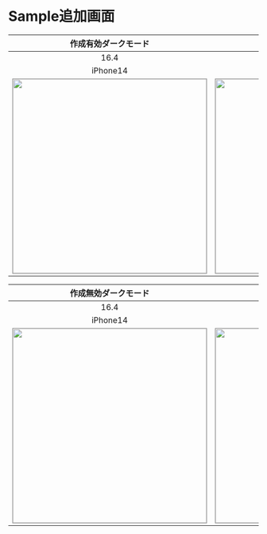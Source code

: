 # Sample追加画面

|作成有効ダークモード|作成有効ライトモード|
|:---:|:---:|
|16.4|16.4|
|iPhone14|iPhone14|
|<img src='../TestSnapshot/ReferenceImages_64/Sample追加画面/testSampleAddView_作成_有効_ダークモード_iPhone_16_4_390x844@3x.png' width='390' style='border: 1px solid #999' />|<img src='../TestSnapshot/ReferenceImages_64/Sample追加画面/testSampleAddView_作成_有効_ライトモード_iPhone_16_4_390x844@3x.png' width='390' style='border: 1px solid #999' />|

|作成無効ダークモード|作成無効ライトモード|
|:---:|:---:|
|16.4|16.4|
|iPhone14|iPhone14|
|<img src='../TestSnapshot/ReferenceImages_64/Sample追加画面/testSampleAddView_作成_無効_ダークモード_iPhone_16_4_390x844@3x.png' width='390' style='border: 1px solid #999' />|<img src='../TestSnapshot/ReferenceImages_64/Sample追加画面/testSampleAddView_作成_無効_ライトモード_iPhone_16_4_390x844@3x.png' width='390' style='border: 1px solid #999' />|

